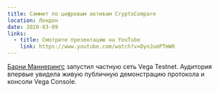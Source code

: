 ```yaml
---
title: Саммит по цифровым активам CryptoCompare
location: Лондон
date: 2020-03-09
links:
  - title: Смотрите презентацию на YouTube
    link: https://www.youtube.com/watch?v=DynJumPTmW0
---
```


<a href="https://twitter.com/barnabee" target="_blank">Барни Маннерингс</a> запустил частную сеть Vega Testnet. Аудитория впервые увидела живую публичную демонстрацию протокола и консоли Vega Console.
